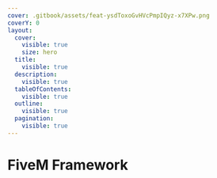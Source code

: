 ```yaml
---
cover: .gitbook/assets/feat-ysdToxoGvHVcPmpIQyz-x7XPw.png
coverY: 0
layout:
  cover:
    visible: true
    size: hero
  title:
    visible: true
  description:
    visible: true
  tableOfContents:
    visible: true
  outline:
    visible: true
  pagination:
    visible: true
---
```


# FiveM Framework

